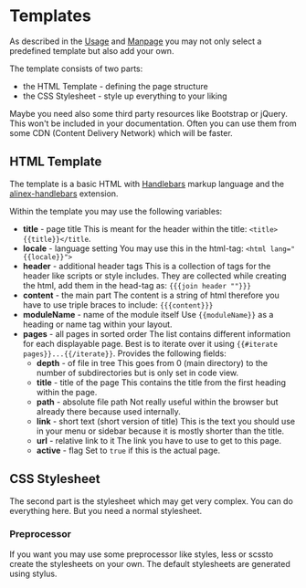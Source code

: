 Templates
=================================================

As described in the [Usage](../README.md#Usage) and [Manpage](man/codedoc1.md)
you may not only select a predefined template but also add your own.

The template consists of two parts:
- the HTML Template - defining the page structure
- the CSS Stylesheet - style up everything to your liking

Maybe you need also some third party resources like Bootstrap or jQuery. This won't
be included in your documentation. Often you can use them from some CDN (Content
Delivery Network) which will be faster.


HTML Template
--------------------------------------------------
The template is a basic HTML with [Handlebars](http://alinex.github.io/develop/lang/handlebars.html)
markup language and the [alinex-handlebars](http://alinex.github.io/node-handlebars/README.md.html)
extension.

Within the template you may use the following variables:
- __title__ - page title
  This is meant for the header within the title: `<title>{{title}}</title`.
- __locale__ - language setting
  You may use this in the html-tag: `<html lang="{{locale}}">`
- __header__  - additional header tags
  This is a collection of tags for the header like scripts or style includes. They
  are collected while creating the html, add them in the head-tag as: `{{{join header ""}}}`
- __content__ - the main part
  The content is a string of html therefore you have to use triple braces to
  include: `{{{content}}}`
- __moduleName__ - name of the module itself
  Use `{{moduleName}}` as a heading or name tag within your layout.
- __pages__ - all pages in sorted order
  The list contains different information for each displayable page. Best is to
  iterate over it using `{{#iterate pages}}...{{/iterate}}`. Provides the following fields:
  - __depth__ - of file in tree
    This goes from 0 (main directory) to the number of subdirectories but is only
    set in code view.
  - __title__ - title of the page
    This contains the title from the first heading within the page.
  - __path__ - absolute file path
    Not really useful within the browser but already there because used internally.
  - __link__ - short text (short version of title)
    This is the text you should use in your menu or sidebar because it is mostly
    shorter than the title.
  - __url__ - relative link to it
    The link you have to use to get to this page.
  - __active__ - flag
    Set to `true` if this is the actual page.


CSS Stylesheet
--------------------------------------------------
The second part is the stylesheet which may get very complex. You can do everything
here. But you need a normal stylesheet.

### Preprocessor

If you want you may use some preprocessor like styles, less or scssto create the
stylesheets on your own. The default stylesheets are generated using stylus.
